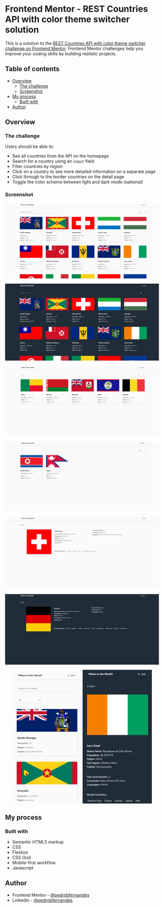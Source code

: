 # Frontend Mentor - REST Countries API with color theme switcher solution

This is a solution to the [REST Countries API with color theme switcher challenge on Frontend Mentor](https://www.frontendmentor.io/challenges/rest-countries-api-with-color-theme-switcher-5cacc469fec04111f7b848ca). Frontend Mentor challenges help you improve your coding skills by building realistic projects. 

## Table of contents

- [Overview](#overview)
  - [The challenge](#the-challenge)
  - [Screenshot](#screenshot)
- [My process](#my-process)
  - [Built with](#built-with)
- [Author](#author)

## Overview

### The challenge

Users should be able to:

- See all countries from the API on the homepage
- Search for a country using an `input` field
- Filter countries by region
- Click on a country to see more detailed information on a separate page
- Click through to the border countries on the detail page
- Toggle the color scheme between light and dark mode *(optional)*

### Screenshot

<p align="center">
  <img loading="lazy" src="/Screenshots/main-desktop.png"/>
</p>

<p align="center">
  <img loading="lazy" src="/Screenshots/main-desktop-dark.png"/>
</p>

<p align="center">
  <img loading="lazy" src="/Screenshots/filter-input.png"/>
</p>

<p align="center">
  <img loading="lazy" src="/Screenshots/filter-input-region.png"/>
</p>

<p align="center">
  <img loading="lazy" src="/Screenshots/country-detail.png"/>
</p>

<p align="center">
  <img loading="lazy" src="/Screenshots/country-detail-dark.png"/>
</p>

<p align="center">
  <img loading="lazy" src="/Screenshots/main-mobile.png" width="45%"/>
  <img loading="lazy" src="/Screenshots/country-detail-mobile.png" width="45%"/
</p>


## My process

### Built with

- Semantic HTML5 markup
- CSS
- Flexbox
- CSS Grid
- Mobile-first workflow
- Javascript

## Author

- Frontend Mentor - [@pedrobfernandes](https://www.frontendmentor.io/profile/pedrobfernandes)
- Linkedin - [@pedrobfernandes](https://www.linkedin.com/in/pedrobfernandes)
